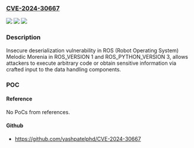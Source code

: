 ### [CVE-2024-30667](https://cve.mitre.org/cgi-bin/cvename.cgi?name=CVE-2024-30667)
![](https://img.shields.io/static/v1?label=Product&message=n%2Fa&color=blue)
![](https://img.shields.io/static/v1?label=Version&message=n%2Fa&color=blue)
![](https://img.shields.io/static/v1?label=Vulnerability&message=n%2Fa&color=brighgreen)

### Description

Insecure deserialization vulnerability in ROS (Robot Operating System) Melodic Morenia in ROS_VERSION 1 and ROS_PYTHON_VERSION 3, allows attackers to execute arbitrary code or obtain sensitive information via crafted input to the data handling components.

### POC

#### Reference
No PoCs from references.

#### Github
- https://github.com/yashpatelphd/CVE-2024-30667

